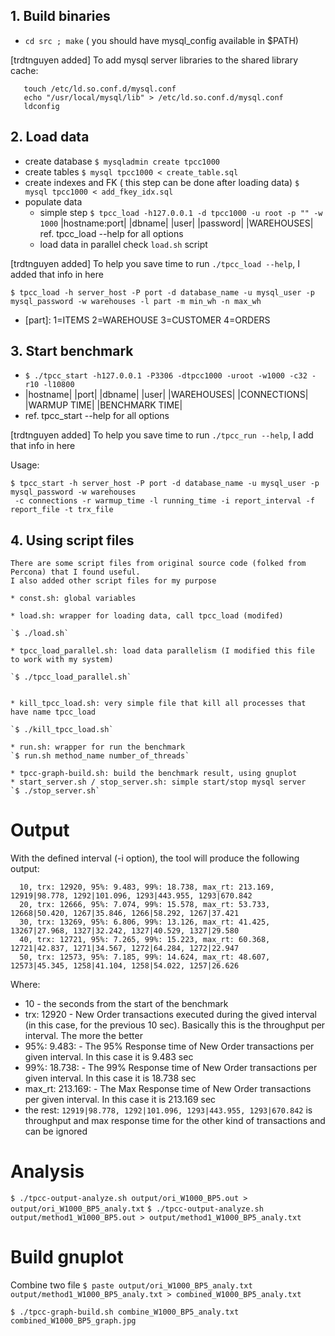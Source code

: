 ## 1. Build binaries
   * `cd src ; make`
   ( you should have mysql_config available in $PATH)
	
[trdtnguyen added]
	To add mysql server libraries to the shared library cache:
```
   touch /etc/ld.so.conf.d/mysql.conf
   echo "/usr/local/mysql/lib" > /etc/ld.so.conf.d/mysql.conf
   ldconfig
```

## 2. Load data
   * create database
     `$ mysqladmin create tpcc1000`
   * create tables
     `$ mysql tpcc1000 < create_table.sql`
   * create indexes and FK ( this step can be done after loading data)
     `$ mysql tpcc1000 < add_fkey_idx.sql`
   * populate data
     - simple step
       `$ tpcc_load -h127.0.0.1 -d tpcc1000 -u root -p "" -w 1000`
                 |hostname:port| |dbname| |user| |password| |WAREHOUSES|
       ref. tpcc_load --help for all options
     - load data in parallel 
       check `load.sh` script

[trdtnguyen added]
To help you save time to run `./tpcc_load --help`, I added that info in here
```
$ tpcc_load -h server_host -P port -d database_name -u mysql_user -p mysql_password -w warehouses -l part -m min_wh -n max_wh
```
* [part]: 1=ITEMS 2=WAREHOUSE 3=CUSTOMER 4=ORDERS


## 3. Start benchmark
   * `$ ./tpcc_start -h127.0.0.1 -P3306 -dtpcc1000 -uroot -w1000 -c32 -r10 -l10800`
   * |hostname| |port| |dbname| |user| |WAREHOUSES| |CONNECTIONS| |WARMUP TIME| |BENCHMARK TIME|
   * ref. tpcc_start --help for all options 

[trdtnguyen added]
To help you save time to run `./tpcc_run --help`, I add that info in here

Usage: 

```
$ tpcc_start -h server_host -P port -d database_name -u mysql_user -p mysql_password -w warehouses
 -c connections -r warmup_time -l running_time -i report_interval -f report_file -t trx_file
```

## 4. Using script files
	There are some script files from original source code (folked from Percona) that I found useful.
	I also added other script files for my purpose

	* const.sh: global variables

	* load.sh: wrapper for loading data, call tpcc_load (modifed)

	`$ ./load.sh`

	* tpcc_load_parallel.sh: load data parallelism (I modified this file to work with my system)

	`$ ./tpcc_load_parallel.sh`


	* kill_tpcc_load.sh: very simple file that kill all processes that have name tpcc_load

	`$ ./kill_tpcc_load.sh`

	* run.sh: wrapper for run the benchmark
	`$ run.sh method_name number_of_threads`
	
	* tpcc-graph-build.sh: build the benchmark result, using gnuplot
	* start_server.sh / stop_server.sh: simple start/stop mysql server
	`$ ./stop_server.sh`
	

Output
===================================

With the defined interval (-i option), the tool will produce the following output:
```
  10, trx: 12920, 95%: 9.483, 99%: 18.738, max_rt: 213.169, 12919|98.778, 1292|101.096, 1293|443.955, 1293|670.842
  20, trx: 12666, 95%: 7.074, 99%: 15.578, max_rt: 53.733, 12668|50.420, 1267|35.846, 1266|58.292, 1267|37.421
  30, trx: 13269, 95%: 6.806, 99%: 13.126, max_rt: 41.425, 13267|27.968, 1327|32.242, 1327|40.529, 1327|29.580
  40, trx: 12721, 95%: 7.265, 99%: 15.223, max_rt: 60.368, 12721|42.837, 1271|34.567, 1272|64.284, 1272|22.947
  50, trx: 12573, 95%: 7.185, 99%: 14.624, max_rt: 48.607, 12573|45.345, 1258|41.104, 1258|54.022, 1257|26.626
```

Where: 
* 10 - the seconds from the start of the benchmark
* trx: 12920 - New Order transactions executed during the gived interval (in this case, for the previous 10 sec). Basically this is the throughput per interval. The more the better
* 95%: 9.483: - The 95% Response time of New Order transactions per given interval. In this case it is 9.483 sec
* 99%: 18.738: - The 99% Response time of New Order transactions per given interval. In this case it is 18.738 sec
* max_rt: 213.169: - The Max Response time of New Order transactions per given interval. In this case it is 213.169 sec
* the rest: `12919|98.778, 1292|101.096, 1293|443.955, 1293|670.842` is throughput and max response time for the other kind of transactions and can be ignored

Analysis
===================================

`$ ./tpcc-output-analyze.sh output/ori_W1000_BP5.out > output/ori_W1000_BP5_analy.txt`
`$ ./tpcc-output-analyze.sh output/method1_W1000_BP5.out > output/method1_W1000_BP5_analy.txt`

Build gnuplot
===================================
Combine two file
`$ paste output/ori_W1000_BP5_analy.txt output/method1_W1000_BP5_analy.txt > combined_W1000_BP5_analy.txt`

`$ ./tpcc-graph-build.sh combine_W1000_BP5_analy.txt combined_W1000_BP5_graph.jpg`
